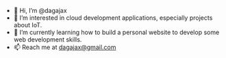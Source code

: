 - 👋 Hi, I’m @dagajax
- 👀 I’m interested in cloud development applications, especially projects about IoT. 
- 🌱 I’m currently learning how to build a personal website to develop some web development skills.
- 📫 Reach me at dagajax@gmail.com
